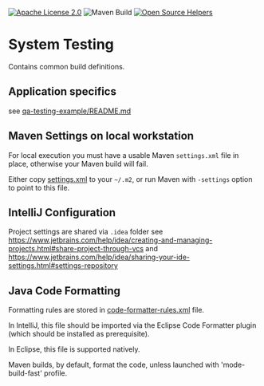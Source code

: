 [![Apache License 2.0](https://img.shields.io/badge/license-apache2-red.svg?style=flat-square)](http://opensource.org/licenses/Apache-2.0)
![Maven Build](https://github.com/adrian-herscu/qa-automation/actions/workflows/maven.yml/badge.svg)
[![Open Source Helpers](https://www.codetriage.com/adrian-herscu/qa-automation/badges/users.svg)](https://www.codetriage.com/adrian-herscu/qa-automation)



# System Testing

Contains common build definitions.

## Application specifics

see [qa-testing-example/README.md](qa-testing-example/README.md)

## Maven Settings on local workstation

For local execution you must have a usable Maven `settings.xml` file in place,
otherwise your Maven build will fail.

Either copy [settings.xml](example-maven-settings.xml) to your `~/.m2`, or run Maven with
`-settings` option to point to this file.

## IntelliJ Configuration

Project settings are shared via `.idea` folder
see <https://www.jetbrains.com/help/idea/creating-and-managing-projects.html#share-project-through-vcs>
and <https://www.jetbrains.com/help/idea/sharing-your-ide-settings.html#settings-repository>

## Java Code Formatting

Formatting rules are stored in
[code-formatter-rules.xml](code-formatter-rules.xml) file.

In IntelliJ, this file should be imported via the Eclipse Code Formatter plugin
(which should be installed as prerequisite).

In Eclipse, this file is supported natively.

Maven builds, by default, format the code, unless launched with
'mode-build-fast' profile. 
